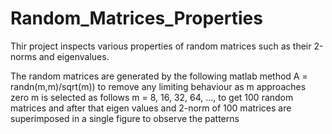 # Random_Matrices_Properties

Thir project inspects various properties of random matrices such as their 2-norms and eigenvalues.

The random matrices are generated by the following matlab method 
A = randn(m,m)/sqrt(m)) to remove any limiting behaviour as m approaches zero
m is selected as follows m = 8, 16, 32, 64, ..., to get 100 random matrices and after that eigen values and 2-norm of 100 matrices are superimposed in a single figure to observe the patterns


